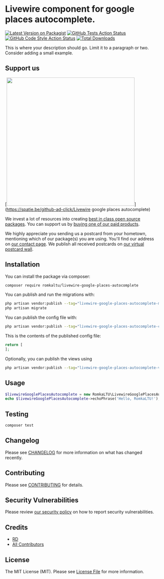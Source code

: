 # Livewire component for google places autocomplete.

[![Latest Version on Packagist](https://img.shields.io/packagist/v/romkaltu/livewire-google-places-autocomplete.svg?style=flat-square)](https://packagist.org/packages/romkaltu/livewire-google-places-autocomplete)
[![GitHub Tests Action Status](https://img.shields.io/github/actions/workflow/status/romkaltu/livewire-google-places-autocomplete/run-tests.yml?branch=main&label=tests&style=flat-square)](https://github.com/romkaltu/livewire-google-places-autocomplete/actions?query=workflow%3Arun-tests+branch%3Amain)
[![GitHub Code Style Action Status](https://img.shields.io/github/actions/workflow/status/romkaltu/livewire-google-places-autocomplete/fix-php-code-style-issues.yml?branch=main&label=code%20style&style=flat-square)](https://github.com/romkaltu/livewire-google-places-autocomplete/actions?query=workflow%3A"Fix+PHP+code+style+issues"+branch%3Amain)
[![Total Downloads](https://img.shields.io/packagist/dt/romkaltu/livewire-google-places-autocomplete.svg?style=flat-square)](https://packagist.org/packages/romkaltu/livewire-google-places-autocomplete)

This is where your description should go. Limit it to a paragraph or two. Consider adding a small example.

## Support us

[<img src="https://github-ads.s3.eu-central-1.amazonaws.com/Livewire google places autocomplete.jpg?t=1" width="419px" />](https://spatie.be/github-ad-click/Livewire google places autocomplete)

We invest a lot of resources into creating [best in class open source packages](https://spatie.be/open-source). You can support us by [buying one of our paid products](https://spatie.be/open-source/support-us).

We highly appreciate you sending us a postcard from your hometown, mentioning which of our package(s) you are using. You'll find our address on [our contact page](https://spatie.be/about-us). We publish all received postcards on [our virtual postcard wall](https://spatie.be/open-source/postcards).

## Installation

You can install the package via composer:

```bash
composer require romkaltu/livewire-google-places-autocomplete
```

You can publish and run the migrations with:

```bash
php artisan vendor:publish --tag="livewire-google-places-autocomplete-migrations"
php artisan migrate
```

You can publish the config file with:

```bash
php artisan vendor:publish --tag="livewire-google-places-autocomplete-config"
```

This is the contents of the published config file:

```php
return [
];
```

Optionally, you can publish the views using

```bash
php artisan vendor:publish --tag="livewire-google-places-autocomplete-views"
```

## Usage

```php
$livewireGooglePlacesAutocomplete = new RomkaLTU\LivewireGooglePlacesAutocomplete();
echo $livewireGooglePlacesAutocomplete->echoPhrase('Hello, RomkaLTU!');
```

## Testing

```bash
composer test
```

## Changelog

Please see [CHANGELOG](CHANGELOG.md) for more information on what has changed recently.

## Contributing

Please see [CONTRIBUTING](CONTRIBUTING.md) for details.

## Security Vulnerabilities

Please review [our security policy](../../security/policy) on how to report security vulnerabilities.

## Credits

- [RD](https://github.com/RomkaLTU)
- [All Contributors](../../contributors)

## License

The MIT License (MIT). Please see [License File](LICENSE.md) for more information.
